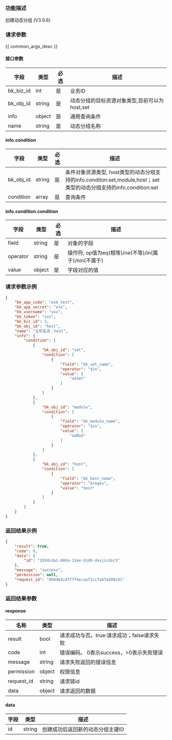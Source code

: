 ### 功能描述

创建动态分组 (V3.9.6)

### 请求参数

{{ common_args_desc }}

#### 接口参数

| 字段      |  类型      | 必选   |  描述      |
|-----------|------------|--------|------------|
| bk_biz_id |  int     | 是     | 业务ID |
| bk_obj_id |  string  | 是     | 动态分组的目标资源对象类型,目前可以为host,set |
| info      |  object  | 是     | 通用查询条件 |
| name      |  string  | 是     | 动态分组名称 |

#### info.condition

| 字段      |  类型      | 必选   |  描述      |
|-----------|------------|--------|------------|
| bk_obj_id |  string   | 是     | 条件对象资源类型, host类型的动态分组支持的info.conditon:set,module,host；set类型的动态分组支持的info.condition:set |
| condition |  array    | 是     | 查询条件 |

#### info.condition.condition

| 字段      |  类型      | 必选   |  描述      |
|-----------|------------|--------|------------|
| field     |  string    | 是     | 对象的字段 |
| operator  |  string    | 是     | 操作符, op值为eq(相等)/ne(不等)/in(属于)/nin(不属于) |
| value     |  object    | 是     | 字段对应的值 |

### 请求参数示例

```json
{
    "bk_app_code": "esb_test",
    "bk_app_secret": "xxx",
    "bk_username": "xxx",
    "bk_token": "xxx",
    "bk_biz_id": 3,
    "bk_obj_id": "host",
    "name": "主机名含：host",
    "info": {
        "condition": [
            {
                "bk_obj_id": "set",
                "condition": [
                    {
                        "field": "bk_set_name",
                        "operator": "$in",
                        "value": [
                            "aaSet"
                        ]
                    }
                ]
            },
            {
                "bk_obj_id": "module",
                "condition": [
                    {
                        "field": "bk_module_name",
                        "operator": "$in",
                        "value": [
                            "aaMod"
                        ]
                    }
                ]
            },
            {
                "bk_obj_id": "host",
                "condition": [
                    {
                        "field": "bk_host_name",
                        "operator": "$regex",
                        "value": "host"
                    }
                ]
            }
        ]
    }
}
```

### 返回结果示例

```json
{
    "result": true,
    "code": 0,
    "data": {
        "id": "293dcda1-68da-11ee-b1d6-dasjicdsc5"
    },
    "message": "success",
    "permission": null,
    "request_id": "9b9464cdff7f4ecaaf2ccfab7a508c81"
}
```

### 返回结果参数
#### response

| 名称    | 类型   | 描述                                    |
| ------- | ------ | ------------------------------------- |
| result  | bool   | 请求成功与否。true:请求成功；false请求失败 |
| code    | int    | 错误编码。 0表示success，>0表示失败错误    |
| message | string | 请求失败返回的错误信息                    |
| permission    | object | 权限信息    |
| request_id    | string | 请求链id    |
| data    | object | 请求返回的数据                           |

#### data

| 字段    | 类型  | 描述      |
|--------|-------|-----------|
| id     | string | 创建成功后返回新的动态分组主键ID |
